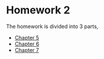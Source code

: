 # Homework 2

The homework is divided into 3 parts,

* [Chapter 5](./05.md)
* [Chapter 6](./06.md)
* [Chapter 7](./07.md)
